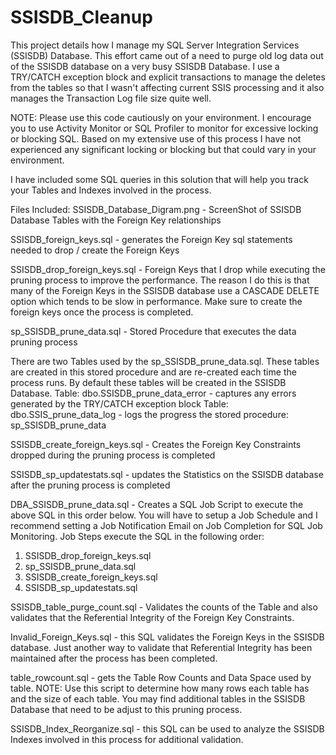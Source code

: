 # SSISDB_Cleanup

This project details how I manage my SQL Server Integration Services (SSISDB) Database.  This effort came out of a need to purge old log data out of the SSISDB database on a very busy SSISDB Database.  I use a TRY/CATCH exception block and explicit transactions to manage the deletes from the tables so that I wasn't affecting current SSIS processing and it also manages the Transaction Log file size quite well.   

NOTE:  Please use this code cautiously on your environment.  I encourage you to use Activity Monitor or SQL Profiler to monitor for excessive locking or blocking SQL.  Based on my extensive use of this process I have not experienced any significant locking or blocking but that could vary in your environment.

I have included some SQL queries in this solution that will help you track your Tables and Indexes involved in the process.

Files Included:
SSISDB_Database_Digram.png - ScreenShot of SSISDB Database Tables with the Foreign Key relationships

SSISDB_foreign_keys.sql - generates the Foreign Key sql statements needed to drop / create the Foreign Keys

SSISDB_drop_foreign_keys.sql - Foreign Keys that I drop while executing the pruning process to improve the performance.  The reason I do this is that many of the Foreign Keys in the SSISDB database use a CASCADE DELETE option which tends to be slow in performance.   Make sure to create the foreign keys once the process is completed.  

sp_SSISDB_prune_data.sql - Stored Procedure that executes the data pruning process

There are two Tables used by the sp_SSISDB_prune_data.sql.  These tables are created in this stored procedure and are re-created each time the process runs.  By default these tables will be created in the SSISDB Database.
Table: dbo.SSISDB_prune_data_error - captures any errors generated by the TRY/CATCH exception block
Table: dbo.SSIS_prune_data_log - logs the progress the stored procedure: sp_SSISDB_prune_data

SSISDB_create_foreign_keys.sql - Creates the Foreign Key Constraints dropped during the pruning process is completed

SSISDB_sp_updatestats.sql - updates the Statistics on the SSISDB database after the pruning process is completed

DBA_SSISDB_prune_data.sql - Creates a SQL Job Script to execute the above SQL in this order below.  You will have to setup a Job Schedule and I recommend setting a Job Notification Email on Job Completion for SQL Job Monitoring.
Job Steps execute the SQL in the following order:
1. SSISDB_drop_foreign_keys.sql
2. sp_SSISDB_prune_data.sql
3. SSISDB_create_foreign_keys.sql
4. SSISDB_sp_updatestats.sql

SSISDB_table_purge_count.sql - Validates the counts of the Table and also validates that the Referential Integrity of the Foreign Key Constraints.

Invalid_Foreign_Keys.sql - this SQL validates the Foreign Keys in the SSISDB database.  Just another way to validate that Referential Integrity has been maintained after the process has been completed.

table_rowcount.sql - gets the Table Row Counts and Data Space used by table.  NOTE: Use this script to determine how many rows each table has and the size of each table.  You may find additional tables in the SSISDB Database that need to be adjust to this pruning process.

SSISDB_Index_Reorganize.sql - this SQL can be used to analyze the SSISDB Indexes involved in this process for additional validation.
